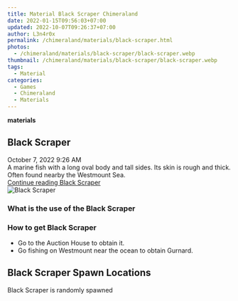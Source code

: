 ```yaml
---
title: Material Black Scraper Chimeraland
date: 2022-01-15T09:56:03+07:00
updated: 2022-10-07T09:26:37+07:00
author: L3n4r0x
permalink: /chimeraland/materials/black-scraper.html
photos:
  - /chimeraland/materials/black-scraper/black-scraper.webp
thumbnail: /chimeraland/materials/black-scraper/black-scraper.webp
tags:
  - Material
categories:
  - Games
  - Chimeraland
  - Materials
---
```


<section id="bootstrap-wrapper">
  <link
    rel="stylesheet"
    href="https://rawcdn.githack.com/dimaslanjaka/Web-Manajemen/bb6505ea081a75a7c845f65fb9d939276931c82f/css/bootstrap-4.5-wrapper.css"
  />
  <div
    class="row g-0 border rounded overflow-hidden flex-md-row mb-4 shadow-sm position-relative bg-light text-dark"
  >
    <div class="col p-4 d-flex flex-column position-static">
      <strong class="d-inline-block mb-2 text-success">materials</strong>
      <h2 class="mb-0">Black Scraper</h2>
      <div class="mb-1 text-muted">October 7, 2022 9:26 AM</div>
      <div class="mb-2 border p-1">
        A marine fish with a long oval body and tall sides. Its skin is rough
        and thick. Often found nearby the Westmount Sea.
      </div>
      <a
        href="/chimeraland/materials/black-scraper.html"
        class="stretched-link d-none"
        >Continue reading Black Scraper</a
      >
    </div>
    <div class="col-auto d-none d-lg-block">
      <img
        src="/chimeraland/materials/black-scraper/black-scraper.webp"
        alt="Black Scraper"
      />
    </div>
  </div>
  <div class="row bg-light text-dark">
    <div class="col-lg-6 col-12 mb-2">
      <div class="card">
        <div class="card-body">
          <h3 class="card-title">What is the use of the Black Scraper</h3>
          <div class="card-text"><ul></ul></div>
        </div>
      </div>
    </div>
    <div class="col-lg-6 col-12 mb-2">
      <div class="card">
        <div class="card-body">
          <h3 class="card-title">How to get Black Scraper</h3>
          <div class="card-text">
            <ul>
              <li>Go to the Auction House to obtain it.</li>
              <li>Go fishing on Westmount near the ocean to obtain Gurnard.</li>
            </ul>
          </div>
        </div>
      </div>
    </div>
    <div class="col-12 mb-2">
      <h2>Black Scraper Spawn Locations</h2>
      <p>Black Scraper is randomly spawned</p>
    </div>
  </div>
</section>